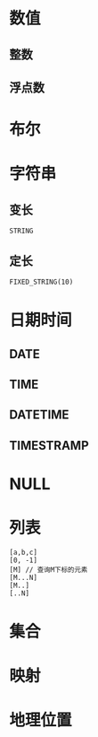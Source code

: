 # 数值
## 整数
## 浮点数

# 布尔

# 字符串
## 变长
```
STRING
```
## 定长
```
FIXED_STRING(10)
```

# 日期时间
## DATE
## TIME
## DATETIME
## TIMESTRAMP

# NULL

# 列表
```
[a,b,c]
[0, -1]
[M] // 查询M下标的元素
[M...N]
[M..]
[..N]
```

# 集合

# 映射

# 地理位置
